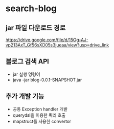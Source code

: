 # search-blog

## jar 파일 다운로드 경로
https://drive.google.com/file/d/15Og-AJ-vp213AxT_Gf56sXD05s3jueaa/view?usp=drive_link

## 블로그 검색 API
* jar 실행 명령어
* java -jar blog-0.0.1-SNAPSHOT.jar

## 추가 개발 기능
* 공통 Exception handler 개발
* querydsl을 이용한 쿼리 호출
* mapstruct를 사용한 convertor
